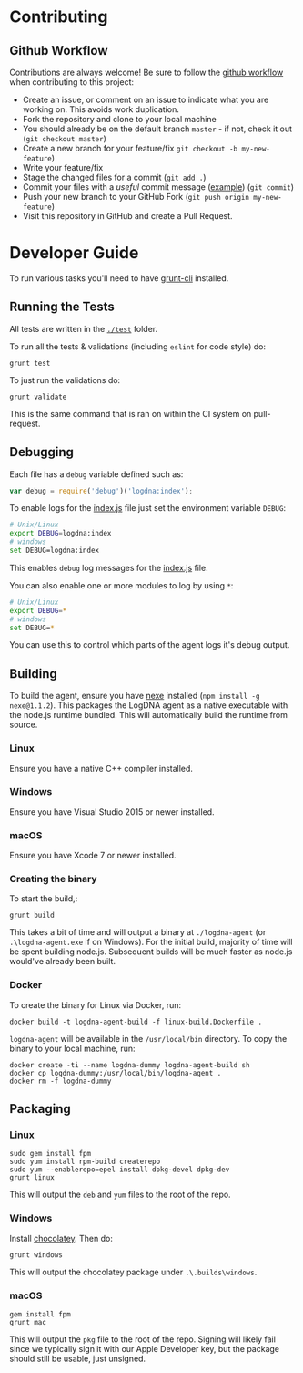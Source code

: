 # Contributing

## Github Workflow

Contributions are always welcome! Be sure to follow the [github workflow](https://guides.github.com/introduction/flow/) when contributing to this project:

* Create an issue, or comment on an issue to indicate what you are working on. This avoids work duplication.
* Fork the repository and clone to your local machine
* You should already be on the default branch `master` - if not, check it out (`git checkout master`)
* Create a new branch for your feature/fix `git checkout -b my-new-feature`)
* Write your feature/fix
* Stage the changed files for a commit (`git add .`)
* Commit your files with a *useful* commit message ([example](https://github.com/Azure/azure-quickstart-templates/commit/53699fed9983d4adead63d9182566dec4b8430d4)) (`git commit`)
* Push your new branch to your GitHub Fork (`git push origin my-new-feature`)
* Visit this repository in GitHub and create a Pull Request.

# Developer Guide

To run various tasks you'll need to have [grunt-cli](https://npmjs.com/grunt-cli) installed.

## Running the Tests

All tests are written in the [`./test`](./test) folder.

To run all the tests & validations (including `eslint` for code style) do:

```
grunt test
```

To just run the validations do:

```
grunt validate
```

This is the same command that is ran on within the CI system on pull-request.

## Debugging

Each file has a `debug` variable defined such as:

```js
var debug = require('debug')('logdna:index');
```

To enable logs for the [index.js](https://github.com/logdna/logdna-agent/blob/master/index.js) file just set the environment variable `DEBUG`:

```bash
# Unix/Linux
export DEBUG=logdna:index
# windows
set DEBUG=logdna:index
```

This enables `debug` log messages for the [index.js](https://github.com/logdna/logdna-agent/blob/master/index.js) file.

You can also enable one or more modules to log by using `*`:

```bash
# Unix/Linux
export DEBUG=*
# windows
set DEBUG=*
```

You can use this to control which parts of the agent logs it's debug output.

## Building

To build the agent, ensure you have [nexe](https://www.npmjs.com/package/nexe) installed (`npm install -g nexe@1.1.2`). This packages the LogDNA agent as a native executable with the node.js runtime bundled. This will automatically build the runtime from source.

### Linux

Ensure you have a native C++ compiler installed.

### Windows

Ensure you have Visual Studio 2015 or newer installed.

### macOS

Ensure you have Xcode 7 or newer installed.

### Creating the binary

To start the build,:

```
grunt build
```

This takes a bit of time and will output a binary at `./logdna-agent` (or `.\logdna-agent.exe` if on Windows). For the initial build, majority of time will be spent building node.js. Subsequent builds will be much faster as node.js would've already been built.

### Docker

To create the binary for Linux via Docker, run:

    docker build -t logdna-agent-build -f linux-build.Dockerfile .

`logdna-agent` will be available in the `/usr/local/bin` directory. To copy the
binary to your local machine, run:

    docker create -ti --name logdna-dummy logdna-agent-build sh
    docker cp logdna-dummy:/usr/local/bin/logdna-agent .
    docker rm -f logdna-dummy

## Packaging

### Linux

```
sudo gem install fpm
sudo yum install rpm-build createrepo
sudo yum --enablerepo=epel install dpkg-devel dpkg-dev
grunt linux
```

This will output the `deb` and `yum` files to the root of the repo.

### Windows

Install [chocolatey](https://chocolatey.org). Then do:

```
grunt windows
```

This will output the chocolatey package under `.\.builds\windows`.

### macOS

```
gem install fpm
grunt mac
```

This will output the `pkg` file to the root of the repo. Signing will likely fail since we typically sign it with our Apple Developer key, but the package should still be usable, just unsigned.
